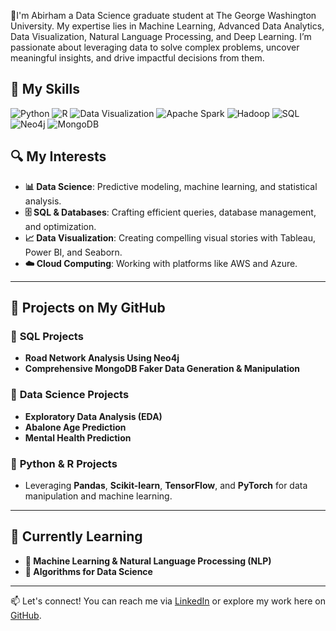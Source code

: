 👋I'm Abirham a Data Science graduate student at The George Washington University. My expertise lies in Machine Learning, Advanced Data Analytics, Data Visualization, Natural Language Processing, and Deep Learning. I’m passionate about leveraging data to solve complex problems, uncover meaningful insights, and drive impactful decisions from them.
## 🔧 My Skills 
![Python](https://img.shields.io/badge/-Python-3776AB?style=flat-square&logo=python&logoColor=white)
![R](https://img.shields.io/badge/-R-276DC3?style=flat-square&logo=r&logoColor=white)
![Data Visualization](https://img.shields.io/badge/-Data_Visualization-FF6F61?style=flat-square&logo=chart.js&logoColor=white)
![Apache Spark](https://img.shields.io/badge/-Apache_Spark-E25A1C?style=flat-square&logo=apache-spark&logoColor=white)
![Hadoop](https://img.shields.io/badge/-Hadoop-66CCFF?style=flat-square&logo=hadoop&logoColor=white)
![SQL](https://img.shields.io/badge/-SQL-1572B6?style=flat-square&logo=postgresql&logoColor=white)
![Neo4j](https://img.shields.io/badge/-Neo4j-01C76B?style=flat-square&logo=neo4j&logoColor=white)
![MongoDB](https://img.shields.io/badge/-MongoDB-47A248?style=flat-square&logo=mongodb&logoColor=white)


  
## 🔍 My Interests  

- **📊 Data Science**: Predictive modeling, machine learning, and statistical analysis.  
- **🗄️ SQL & Databases**: Crafting efficient queries, database management, and optimization.  
- **📈 Data Visualization**: Creating compelling visual stories with Tableau, Power BI, and Seaborn.  
- **☁️ Cloud Computing**: Working with platforms like AWS and Azure.  

---

## 🚀 Projects on My GitHub  

### 🔹 **SQL Projects**  
- **Road Network Analysis Using Neo4j**  
- **Comprehensive MongoDB Faker Data Generation & Manipulation**  

### 🔹 **Data Science Projects**  
- **Exploratory Data Analysis (EDA)**  
- **Abalone Age Prediction**  
- **Mental Health Prediction**  

### 🔹 **Python & R Projects**  
- Leveraging **Pandas**, **Scikit-learn**, **TensorFlow**, and **PyTorch** for data manipulation and machine learning.  

---

## 🌱 Currently Learning  

- **🤖 Machine Learning & Natural Language Processing (NLP)**  
- **📐 Algorithms for Data Science**  

---

📫 Let's connect! You can reach me via [LinkedIn](https://www.linkedin.com/in/abirham-ayenew-10805120b/) or explore my work here on [GitHub](https://github.com/Abirham24).

